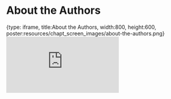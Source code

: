# About the Authors
 
{type: iframe, title:About the Authors, width:800, height:600, poster:resources/chapt_screen_images/about-the-authors.png}
![](https://mccoy-lab.github.io/hgv_modules/no_toc/about-the-authors.html)
 

 
